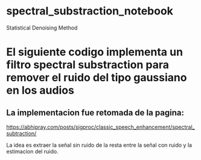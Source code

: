 # spectral_substraction_notebook
Statistical Denoising Method
# El siguiente codigo implementa un filtro spectral substraction para remover el ruido del tipo gaussiano en los audios

## La implementacion fue retomada de la pagina: 
https://abhipray.com/posts/sigproc/classic_speech_enhancement/spectral_subtraction/

 La idea es extraer la señal sin ruido de la resta entre la señal con ruido y la estimacion del ruido. 
